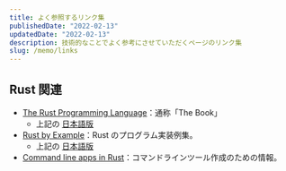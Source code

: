 ```yaml
---
title: よく参照するリンク集
publishedDate: "2022-02-13"
updatedDate: "2022-02-13"
description: 技術的なことでよく参考にさせていただくページのリンク集
slug: /memo/links
---
```


## Rust 関連
- [The Rust Programming Language](https://doc.rust-lang.org/book/)：通称「The Book」
	- 上記の [日本語版](https://doc.rust-jp.rs/book-ja/)
- [Rust by Example](https://doc.rust-lang.org/rust-by-example/)：Rust のプログラム実装例集。
	- 上記の [日本語版](https://doc.rust-jp.rs/rust-by-example-ja/)
- [Command line apps in Rust](https://rust-cli.github.io/book/index.html)：コマンドラインツール作成のための情報。
